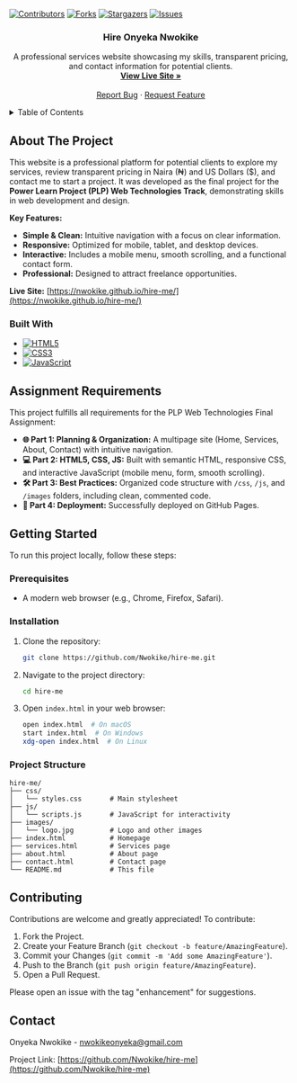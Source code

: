 <!-- PROJECT SHIELDS -->
[![Contributors][contributors-shield]][contributors-url]
[![Forks][forks-shield]][forks-url]
[![Stargazers][stars-shield]][stars-url]
[![Issues][issues-shield]][issues-url]

<!-- PROJECT LOGO -->
<div align="center">
  <h3 align="center">Hire Onyeka Nwokike</h3>

  <p align="center">
    A professional services website showcasing my skills, transparent pricing, and contact information for potential clients.
    <br />
    <a href="https://nwokike.github.io/hire-me/"><strong>View Live Site »</strong></a>
    <br />
    <br />
    <a href="https://github.com/Nwokike/hire-me/issues">Report Bug</a>
    ·
    <a href="https://github.com/Nwokike/hire-me/issues">Request Feature</a>
  </p>
</div>

<!-- TABLE OF CONTENTS -->
<details>
  <summary>Table of Contents</summary>
  <ol>
    <li>
      <a href="#about-the-project">About The Project</a>
      <ul>
        <li><a href="#built-with">Built With</a></li>
      </ul>
    </li>
    <li><a href="#assignment-requirements">Assignment Requirements</a></li>
    <li><a href="#getting-started">Getting Started</a></li>
    <li><a href="#contributing">Contributing</a></li>
    <li><a href="#contact">Contact</a></li>
  </ol>
</details>

<!-- ABOUT THE PROJECT -->
## About The Project

This website is a professional platform for potential clients to explore my services, review transparent pricing in Naira (₦) and US Dollars ($), and contact me to start a project. It was developed as the final project for the **Power Learn Project (PLP) Web Technologies Track**, demonstrating skills in web development and design.

**Key Features:**
- **Simple & Clean:** Intuitive navigation with a focus on clear information.
- **Responsive:** Optimized for mobile, tablet, and desktop devices.
- **Interactive:** Includes a mobile menu, smooth scrolling, and a functional contact form.
- **Professional:** Designed to attract freelance opportunities.

**Live Site:** [https://nwokike.github.io/hire-me/](https://nwokike.github.io/hire-me/)

### Built With

- [![HTML5][html5-shield]][html5-url]
- [![CSS3][css3-shield]][css3-url]
- [![JavaScript][javascript-shield]][javascript-url]

<!-- ASSIGNMENT REQUIREMENTS -->
## Assignment Requirements

This project fulfills all requirements for the PLP Web Technologies Final Assignment:

- **🌐 Part 1: Planning & Organization:** A multipage site (Home, Services, About, Contact) with intuitive navigation.
- **💻 Part 2: HTML5, CSS, JS:** Built with semantic HTML, responsive CSS, and interactive JavaScript (mobile menu, form, smooth scrolling).
- **🛠️ Part 3: Best Practices:** Organized code structure with `/css`, `/js`, and `/images` folders, including clean, commented code.
- **🚀 Part 4: Deployment:** Successfully deployed on GitHub Pages.

<!-- GETTING STARTED -->
## Getting Started

To run this project locally, follow these steps:

### Prerequisites

- A modern web browser (e.g., Chrome, Firefox, Safari).

### Installation

1. Clone the repository:
   ```bash
   git clone https://github.com/Nwokike/hire-me.git
   ```
2. Navigate to the project directory:
   ```bash
   cd hire-me
   ```
3. Open `index.html` in your web browser:
   ```bash
   open index.html  # On macOS
   start index.html  # On Windows
   xdg-open index.html  # On Linux
   ```

### Project Structure

```
hire-me/
├── css/
│   └── styles.css       # Main stylesheet
├── js/
│   └── scripts.js       # JavaScript for interactivity
├── images/
│   └── logo.jpg         # Logo and other images
├── index.html           # Homepage
├── services.html        # Services page
├── about.html           # About page
├── contact.html         # Contact page
└── README.md            # This file
```

<!-- CONTRIBUTING -->
## Contributing

Contributions are welcome and greatly appreciated! To contribute:

1. Fork the Project.
2. Create your Feature Branch (`git checkout -b feature/AmazingFeature`).
3. Commit your Changes (`git commit -m 'Add some AmazingFeature'`).
4. Push to the Branch (`git push origin feature/AmazingFeature`).
5. Open a Pull Request.

Please open an issue with the tag "enhancement" for suggestions.

<!-- CONTACT -->
## Contact

Onyeka Nwokike - [nwokikeonyeka@gmail.com](mailto:nwokikeonyeka@gmail.com)

Project Link: [https://github.com/Nwokike/hire-me](https://github.com/Nwokike/hire-me)

<!-- MARKDOWN LINKS & IMAGES -->
[contributors-shield]: https://img.shields.io/github/contributors/Nwokike/hire-me.svg?style=for-the-badge
[contributors-url]: https://github.com/Nwokike/hire-me/graphs/contributors
[forks-shield]: https://img.shields.io/github/forks/Nwokike/hire-me.svg?style=for-the-badge
[forks-url]: https://github.com/Nwokike/hire-me/network/members
[stars-shield]: https://img.shields.io/github/stars/Nwokike/hire-me.svg?style=for-the-badge
[stars-url]: https://github.com/Nwokike/hire-me/stargazers
[issues-shield]: https://img.shields.io/github/issues/Nwokike/hire-me.svg?style=for-the-badge
[issues-url]: https://github.com/Nwokike/hire-me/issues
[html5-shield]: https://img.shields.io/badge/HTML5-E34F26?style=for-the-badge&logo=html5&logoColor=white
[html5-url]: https://developer.mozilla.org/en-US/docs/Web/HTML
[css3-shield]: https://img.shields.io/badge/CSS3-1572B6?style=for-the-badge&logo=css3&logoColor=white
[css3-url]: https://developer.mozilla.org/en-US/docs/Web/CSS
[javascript-shield]: https://img.shields.io/badge/JavaScript-F7DF1E?style=for-the-badge&logo=javascript&logoColor=black
[javascript-url]: https://developer.mozilla.org/en-US/docs/Web/JavaScript

</xaiArtifact>
